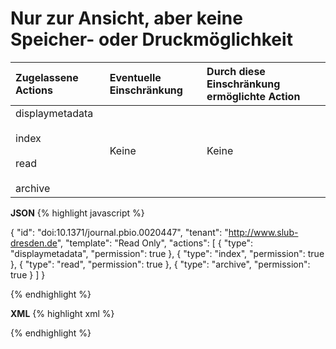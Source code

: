 # Nur zur Ansicht, aber keine Speicher- oder Druckmöglichkeit

| Zugelassene Actions | Eventuelle Einschränkung | Durch diese Einschränkung ermöglichte Action |
| :------- | :--------- | :--------- |
| displaymetadata<br/><br/>index<br/><br/>read<br/><br/>archive | Keine | Keine |


**JSON**
{% highlight javascript %}

{
  "id": "doi:10.1371/journal.pbio.0020447",
  "tenant": "http://www.slub-dresden.de",
  "template": "Read Only",
    "actions": [
    {
      "type": "displaymetadata",
      "permission": true
    },
    {
      "type": "index",
      "permission": true
    },
    {
      "type": "read",
      "permission": true
    },
    {
      "type": "archive",
      "permission": true
    }
  ]
}

{% endhighlight %}

**XML**
{% highlight xml %}
<?xml version='1.0' encoding='ASCII'?>
<libRML version="0.3">
  <item id="doi:10.1371/journal.pbio.0020447" tenant="http://slub-dresden.de" template="Read only">
    <action type="displaymetadata" permission="true"/>
    <action type="index" permission="true"/>
    <action type="read" permission="true"/>
    <action type="archive" permission="true"/>
  </item>
</libRML>
{% endhighlight %}
